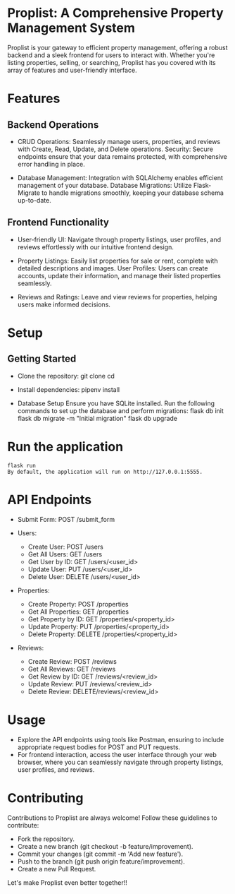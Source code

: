 # Proplist: A Comprehensive Property Management System
Proplist is your gateway to efficient property management, offering a robust backend and a sleek frontend for users to interact with. Whether you're listing properties, selling, or searching, Proplist has you covered with its array of features and user-friendly interface.

# Features
## Backend Operations
- CRUD Operations: Seamlessly manage users, properties, and reviews with Create, Read, Update, and Delete operations.
Security: Secure endpoints ensure that your data remains protected, with comprehensive error handling in place.

- Database Management: Integration with SQLAlchemy enables efficient management of your database.
Database Migrations: Utilize Flask-Migrate to handle migrations smoothly, keeping your database schema up-to-date.

## Frontend Functionality
- User-friendly UI: Navigate through property listings, user profiles, and reviews effortlessly with our intuitive frontend design.

- Property Listings: Easily list properties for sale or rent, complete with detailed descriptions and images.
User Profiles: Users can create accounts, update their information, and manage their listed properties seamlessly.

- Reviews and Ratings: Leave and view reviews for properties, helping users make informed decisions.

# Setup
## Getting Started
- Clone the repository:
    git clone <repository-url>
    cd <repository-directory>

- Install dependencies:
    pipenv install

- Database Setup
Ensure you have SQLite installed.
Run the following commands to set up the database and perform migrations:
    flask db init
    flask db migrate -m "Initial migration"
    flask db upgrade

# Run the application
    flask run
    By default, the application will run on http://127.0.0.1:5555.

# API Endpoints
- Submit Form: POST /submit_form
- Users:
    - Create User: POST /users
    - Get All Users: GET /users
    - Get User by ID: GET /users/<user_id>
    - Update User: PUT /users/<user_id>
    - Delete User: DELETE /users/<user_id>

- Properties:
    - Create Property: POST /properties
    - Get All Properties: GET /properties
    - Get Property by ID: GET /properties/<property_id>
    - Update Property: PUT /properties/<property_id>
    - Delete Property: DELETE /properties/<property_id>

- Reviews:
    - Create Review: POST /reviews
    - Get All Reviews: GET /reviews
    - Get Review by ID: GET /reviews/<review_id>
    - Update Review: PUT /reviews/<review_id>
    - Delete Review: DELETE/reviews/<review_id>

# Usage
- Explore the API endpoints using tools like Postman, ensuring to include appropriate request bodies for POST and PUT requests.
- For frontend interaction, access the user interface through your web browser, where you can seamlessly navigate through property listings, user profiles, and reviews.

# Contributing
Contributions to Proplist are always welcome! Follow these guidelines to contribute:

- Fork the repository.
- Create a new branch (git checkout -b feature/improvement).
- Commit your changes (git commit -m 'Add new feature').
- Push to the branch (git push origin feature/improvement).
- Create a new Pull Request.

Let's make Proplist even better together!!